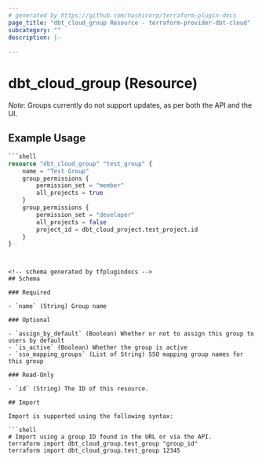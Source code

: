 ```yaml
---
# generated by https://github.com/hashicorp/terraform-plugin-docs
page_title: "dbt_cloud_group Resource - terraform-provider-dbt-cloud"
subcategory: ""
description: |-
  
---
```


# dbt_cloud_group (Resource)

*Note*: Groups currently do not support updates, as per both the API and the UI.

## Example Usage

```terraform
```shell
resource "dbt_cloud_group" "test_group" {
    name = "Test Group"
    group_permissions {
        permission_set = "member"
        all_projects = true
    }
    group_permissions {
        permission_set = "developer"
        all_projects = false
        project_id = dbt_cloud_project.test_project.id
    }
}
```
```


<!-- schema generated by tfplugindocs -->
## Schema

### Required

- `name` (String) Group name

### Optional

- `assign_by_default` (Boolean) Whether or not to assign this group to users by default
- `is_active` (Boolean) Whether the group is active
- `sso_mapping_groups` (List of String) SSO mapping group names for this group

### Read-Only

- `id` (String) The ID of this resource.

## Import

Import is supported using the following syntax:

```shell
# Import using a group ID found in the URL or via the API.
terraform import dbt_cloud_group.test_group "group_id"
terraform import dbt_cloud_group.test_group 12345
```
